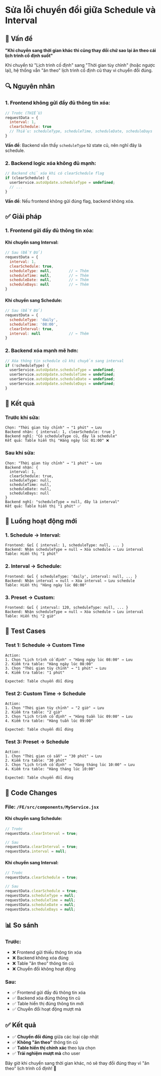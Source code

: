 # Sửa lỗi chuyển đổi giữa Schedule và Interval

## 🐛 Vấn đề

**"Khi chuyển sang thời gian khác thì cũng thay đổi chứ sao lại ăn theo cái lịch trình cố định suốt"**

Khi chuyển từ "Lịch trình cố định" sang "Thời gian tùy chỉnh" (hoặc ngược lại), hệ thống vẫn "ăn theo" lịch trình cố định cũ thay vì chuyển đổi đúng.

## 🔍 Nguyên nhân

### **1. Frontend không gửi đầy đủ thông tin xóa:**
```javascript
// Trước (THIẾU)
requestData = {
  interval: 1,
  clearSchedule: true
  // Thiếu: scheduleType, scheduleTime, scheduleDate, scheduleDays
}
```

**Vấn đề**: Backend vẫn thấy `scheduleType` từ state cũ, nên nghĩ đây là schedule.

### **2. Backend logic xóa không đủ mạnh:**
```javascript
// Backend chỉ xóa khi có clearSchedule flag
if (clearSchedule) {
  userService.autoUpdate.scheduleType = undefined;
  // ...
}
```

**Vấn đề**: Nếu frontend không gửi đúng flag, backend không xóa.

## ✅ Giải pháp

### **1. Frontend gửi đầy đủ thông tin xóa:**

#### **Khi chuyển sang Interval:**
```javascript
// Sau (ĐẦY ĐỦ)
requestData = {
  interval: 1,
  clearSchedule: true,
  scheduleType: null,        // ← Thêm
  scheduleTime: null,        // ← Thêm
  scheduleDate: null,        // ← Thêm
  scheduleDays: null         // ← Thêm
}
```

#### **Khi chuyển sang Schedule:**
```javascript
// Sau (ĐẦY ĐỦ)
requestData = {
  scheduleType: 'daily',
  scheduleTime: '08:00',
  clearInterval: true,
  interval: null             // ← Thêm
}
```

### **2. Backend xóa mạnh mẽ hơn:**
```javascript
// Xóa thông tin schedule cũ khi chuyển sang interval
if (!scheduleType) {
  userService.autoUpdate.scheduleType = undefined;
  userService.autoUpdate.scheduleTime = undefined;
  userService.autoUpdate.scheduleDate = undefined;
  userService.autoUpdate.scheduleDays = undefined;
}
```

## 🎯 Kết quả

### **Trước khi sửa:**
```
Chọn: "Thời gian tùy chỉnh" → "1 phút" → Lưu
Backend nhận: { interval: 1, clearSchedule: true }
Backend nghĩ: "Có scheduleType cũ, đây là schedule"
Kết quả: Table hiển thị "Hàng ngày lúc 01:00" ❌
```

### **Sau khi sửa:**
```
Chọn: "Thời gian tùy chỉnh" → "1 phút" → Lưu
Backend nhận: { 
  interval: 1, 
  clearSchedule: true,
  scheduleType: null,
  scheduleTime: null,
  scheduleDate: null,
  scheduleDays: null
}
Backend nghĩ: "scheduleType = null, đây là interval"
Kết quả: Table hiển thị "1 phút" ✅
```

## 🔄 Luồng hoạt động mới

### **1. Schedule → Interval:**
```
Frontend: Gửi { interval: 1, scheduleType: null, ... }
Backend: Nhận scheduleType = null → Xóa schedule → Lưu interval
Table: Hiển thị "1 phút"
```

### **2. Interval → Schedule:**
```
Frontend: Gửi { scheduleType: 'daily', interval: null, ... }
Backend: Nhận interval = null → Xóa interval → Lưu schedule
Table: Hiển thị "Hàng ngày lúc 08:00"
```

### **3. Preset → Custom:**
```
Frontend: Gửi { interval: 120, scheduleType: null, ... }
Backend: Nhận scheduleType = null → Xóa schedule → Lưu interval
Table: Hiển thị "2 giờ"
```

## 🧪 Test Cases

### **Test 1: Schedule → Custom Time**
```
Action:
1. Chọn "Lịch trình cố định" → "Hàng ngày lúc 08:00" → Lưu
2. Kiểm tra table: "Hàng ngày lúc 08:00"
3. Chọn "Thời gian tùy chỉnh" → "1 phút" → Lưu
4. Kiểm tra table: "1 phút"

Expected: Table chuyển đổi đúng
```

### **Test 2: Custom Time → Schedule**
```
Action:
1. Chọn "Thời gian tùy chỉnh" → "2 giờ" → Lưu
2. Kiểm tra table: "2 giờ"
3. Chọn "Lịch trình cố định" → "Hàng tuần lúc 09:00" → Lưu
4. Kiểm tra table: "Hàng tuần lúc 09:00"

Expected: Table chuyển đổi đúng
```

### **Test 3: Preset → Schedule**
```
Action:
1. Chọn "Thời gian có sẵn" → "30 phút" → Lưu
2. Kiểm tra table: "30 phút"
3. Chọn "Lịch trình cố định" → "Hàng tháng lúc 10:00" → Lưu
4. Kiểm tra table: "Hàng tháng lúc 10:00"

Expected: Table chuyển đổi đúng
```

## 🔧 Code Changes

### **File: `/FE/src/components/MyService.jsx`**

#### **Khi chuyển sang Schedule:**
```javascript
// Trước
requestData.clearInterval = true;

// Sau
requestData.clearInterval = true;
requestData.interval = null;
```

#### **Khi chuyển sang Interval:**
```javascript
// Trước
requestData.clearSchedule = true;

// Sau
requestData.clearSchedule = true;
requestData.scheduleType = null;
requestData.scheduleTime = null;
requestData.scheduleDate = null;
requestData.scheduleDays = null;
```

## 📊 So sánh

### **Trước:**
- ❌ Frontend gửi thiếu thông tin xóa
- ❌ Backend không xóa đúng
- ❌ Table "ăn theo" thông tin cũ
- ❌ Chuyển đổi không hoạt động

### **Sau:**
- ✅ Frontend gửi đầy đủ thông tin xóa
- ✅ Backend xóa đúng thông tin cũ
- ✅ Table hiển thị đúng thông tin mới
- ✅ Chuyển đổi hoạt động mượt mà

## ✅ Kết quả

- ✅ **Chuyển đổi đúng** giữa các loại cập nhật
- ✅ **Không "ăn theo"** thông tin cũ
- ✅ **Table hiển thị chính xác** theo lựa chọn
- ✅ **Trải nghiệm mượt mà** cho user

Bây giờ khi chuyển sang thời gian khác, nó sẽ thay đổi đúng thay vì "ăn theo" lịch trình cố định! 🎯
